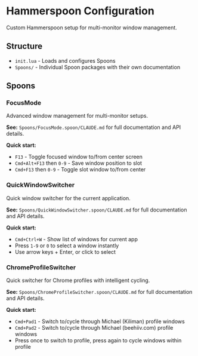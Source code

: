 # Hammerspoon Configuration

Custom Hammerspoon setup for multi-monitor window management.

## Structure

- `init.lua` - Loads and configures Spoons
- `Spoons/` - Individual Spoon packages with their own documentation

## Spoons

### FocusMode
Advanced window management for multi-monitor setups.

**See:** `Spoons/FocusMode.spoon/CLAUDE.md` for full documentation and API details.

**Quick start:**
- `F13` - Toggle focused window to/from center screen
- `Cmd+Alt+F13` then `0-9` - Save window position to slot
- `Cmd+F13` then `0-9` - Toggle slot window to/from center

### QuickWindowSwitcher
Quick window switcher for the current application.

**See:** `Spoons/QuickWindowSwitcher.spoon/CLAUDE.md` for full documentation and API details.

**Quick start:**
- `Cmd+Ctrl+W` - Show list of windows for current app
- Press `1-9` or `0` to select a window instantly
- Use arrow keys + Enter, or click to select

### ChromeProfileSwitcher
Quick switcher for Chrome profiles with intelligent cycling.

**See:** `Spoons/ChromeProfileSwitcher.spoon/CLAUDE.md` for full documentation and API details.

**Quick start:**
- `Cmd+Pad1` - Switch to/cycle through Michael (Kiliman) profile windows
- `Cmd+Pad2` - Switch to/cycle through Michael (beehiiv.com) profile windows
- Press once to switch to profile, press again to cycle windows within profile
